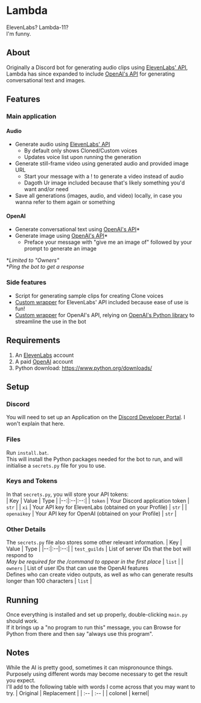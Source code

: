 # Lambda
ElevenLabs? Lambda-11?  
I'm funny.

## About
Originally a Discord bot for generating audio clips using [ElevenLabs' API](https://api.elevenlabs.io/docs#/), Lambda has since expanded to include [OpenAI's API](https://platform.openai.com/docs) for generating conversational text and images.

## Features
### Main application
#### Audio
- Generate audio using [ElevenLabs' API](https://api.elevenlabs.io/docs#/)
  - By default only shows Cloned/Custom voices
  - Updates voice list upon running the generation
- Generate still-frame video using generated audio and provided image URL
  - Start your message with a ! to generate a video instead of audio
  - Dagoth Ur image included because that's likely something you'd want and/or need
- Save all generations (images, audio, and video) locally, in case you wanna refer to them again or something
#### OpenAI
- Generate conversational text using [OpenAI's API](https://platform.openai.com/docs/guides/chat)*
- Generate image using [OpenAI's API](https://platform.openai.com/docs/api-reference/images/create)*  
    - Preface your message with "give me an image of" followed by your prompt to generate an image  

**Limited to "Owners"*  
**Ping the bot to get a response*
    
  
### Side features
- Script for generating sample clips for creating Clone voices
- [Custom wrapper](https://github.com/Jordy3D/LambdaBot/blob/main/BaneElevenLabs.py) for ElevenLabs' API included because ease of use is fun!
- [Custom wrapper]() for OpenAI's API, relying on [OpenAI's Python library](https://github.com/openai/openai-python) to streamline the use in the bot

## Requirements
1. An [ElevenLabs](https://beta.elevenlabs.io/) account  
1. A paid [OpenAI](https://platform.openai.com/) account
1. Python download: https://www.python.org/downloads/  

## Setup
### Discord
You will need to set up an Application on the [Discord Developer Portal](https://discord.com/developers/). I won't explain that here.  

### Files
Run `install.bat`.  
This will install the Python packages needed for the bot to run, and will initialise a `secrets.py` file for you to use.

### Keys and Tokens
In that `secrets.py`, you will store your API tokens:  
| Key | Value | Type |
|--:|:--|:--:|
| `token` | Your Discord application token | `str` |
| `xi` | Your API key for ElevenLabs (obtained on your Profile) | `str` |
| `openaikey` | Your API key for OpenAI (obtained on your Profile) | `str` |


### Other Details
The `secrets.py` file also stores some other relevant information.
| Key | Value | Type |
|--:|:--|:--:|
| `test_guilds` | List of server IDs that the bot will respond to<br>*May be required for the /command to appear in the first place* | `list` |
| `owners` | List of user IDs that can use the OpenAI features<br>Defines who can create video outputs, as well as who can generate results longer than 100 characters | `list` |

## Running
Once everything is installed and set up properly, double-clicking `main.py` should work.  
If it brings up a "no program to run this" message, you can Browse for Python from there and then say "always use this program".

## Notes
While the AI is pretty good, sometimes it can mispronounce things.  
Purposely using different words may become necessary to get the result you expect.  
I'll add to the following table with words I come across that you may want to try.
| Original | Replacement |
| :-- | :-- |
| colonel | kernel|
